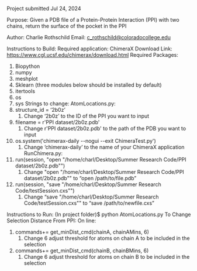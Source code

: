 ﻿Project submitted Jul 24, 2024

Purpose: Given a PDB file of a Protein-Protein Interaction (PPI) with two chains, return the surface of the pocket in the PPI

Author: Charlie Rothschild
Email: c_rothschild@coloradocollege.edu

Instructions to Build:
Required application: ChimeraX
Download Link: https://www.cgl.ucsf.edu/chimerax/download.html
Required Packages:
1. Biopython
2. numpy
3. meshplot
4. Sklearn
(three modules below should be installed by default)
5. itertools
6. os
7. sys
Strings to change:
AtomLocations.py:
1. structure_id = ‘2b0z’
   1. Change ‘2b0z’ to the ID of the PPI you want to input
2. filename = r'PPI dataset/2b0z.pdb'
   1. Change r'PPI dataset/2b0z.pdb' to the path of the PDB you want to input
3. os.system('chimerax-daily --nogui --exit ChimeraTest.py')
   1. Change ‘chimerax-daily’ to the name of your ChimeraX application
RunChimera.py:
1. run(session, "open \"/home/charl/Desktop/Summer Research Code/PPI dataset/2b0z.pdb\"")
   1. Change "open \"/home/charl/Desktop/Summer Research Code/PPI dataset/2b0z.pdb\"" to “open /path/to/file.pdb”
2. run(session, "save \"/home/charl/Desktop/Summer Research Code/testSession.cxs\"")
   1. Change “save \"/home/charl/Desktop/Summer Research Code/testSession.cxs\"" to “save /path/to/newfile.cxs”


Instructions to Run:
(In project folder)$ python AtomLocations.py
To Change Selection Distance From PPI:
On line:
1. commands+= get_minDist_cmd(chainA, chainAMins, 6)
   1. Change 6 adjust threshold for atoms on chain A to be included in the selection
2. commands+= get_minDist_cmd(chainB, chainBMins, 6)
   1. Change 6 adjust threshold for atoms on chain B to be included in the selection
